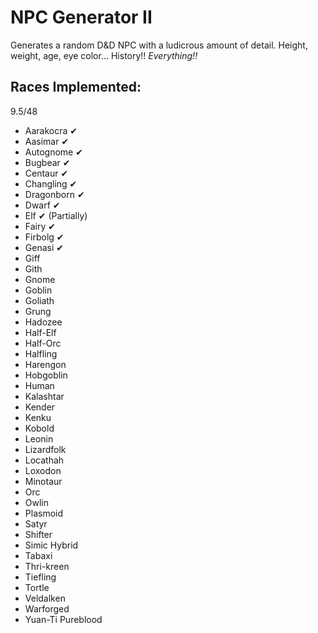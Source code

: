 # NPC Generator II
Generates a random D&D NPC with a ludicrous amount of detail. Height, weight, age, eye color... History!! *Everything!!*
## Races Implemented:
9.5/48
- Aarakocra ✔
- Aasimar ✔
- Autognome ✔
- Bugbear ✔
- Centaur ✔
- Changling ✔
- Dragonborn ✔
- Dwarf ✔
- Elf ✔ (Partially)
- Fairy ✔
- Firbolg ✔
- Genasi ✔
- Giff
- Gith
- Gnome
- Goblin
- Goliath
- Grung
- Hadozee
- Half-Elf
- Half-Orc
- Halfling
- Harengon
- Hobgoblin
- Human
- Kalashtar
- Kender
- Kenku
- Kobold
- Leonin
- Lizardfolk
- Locathah
- Loxodon
- Minotaur
- Orc
- Owlin
- Plasmoid
- Satyr
- Shifter
- Simic Hybrid
- Tabaxi
- Thri-kreen
- Tiefling
- Tortle
- Veldalken
- Warforged
- Yuan-Ti Pureblood